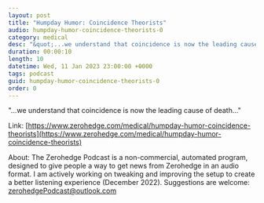 ```yaml
---
layout: post
title: "Humpday Humor: Coincidence Theorists"
audio: humpday-humor-coincidence-theorists-0
category: medical
desc: "&quot;...we understand that coincidence is now the leading cause of death...&quot;"
duration: 00:00:10
length: 10
datetime: Wed, 11 Jan 2023 23:00:00 +0000
tags: podcast
guid: humpday-humor-coincidence-theorists-0
order: 0
---
```

&quot;...we understand that coincidence is now the leading cause of death...&quot;

Link: [https://www.zerohedge.com/medical/humpday-humor-coincidence-theorists](https://www.zerohedge.com/medical/humpday-humor-coincidence-theorists)

About: The Zerohedge Podcast is a non-commercial, automated program, designed to give people a way to get news from Zerohedge in an audio format.  I am actively working on tweaking and improving the setup to create a better listening experience (December 2022).  Suggestions are welcome: [zerohedgePodcast@outlook.com](mailto:zerohedgePodcast@outlook.com)
